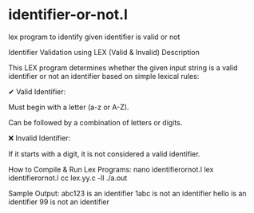# identifier-or-not.l
lex program to identify given identifier is valid or not

Identifier Validation using LEX (Valid & Invalid)
Description

This LEX program determines whether the given input string is a valid identifier or not an identifier based on simple lexical rules:

✔ Valid Identifier:

Must begin with a letter (a-z or A-Z).

Can be followed by a combination of letters or digits.

❌ Invalid Identifier:

If it starts with a digit, it is not considered a valid identifier.

How to Compile & Run Lex Programs:
nano identifierornot.l
lex identifierornot.l
cc lex.yy.c -ll
./a.out

Sample Output:
abc123 is an identifier
1abc is not an identifier
hello is an identifier
99 is not an identifier
